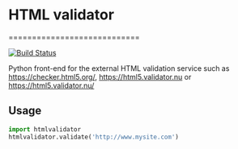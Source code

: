 # HTML validator
============================

[![Build Status](https://travis-ci.org/kindkaktus/htmlvalidator.svg?branch=master)](https://travis-ci.org/kindkaktus/htmlvalidator)

Python front-end for the external HTML validation service such as https://checker.html5.org/, https://html5.validator.nu or https://html5.validator.nu/

Usage
-------
```python
import htmlvalidator
htmlvalidator.validate('http://www.mysite.com')
```
